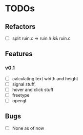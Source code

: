 # TODOs

## Refactors
- [ ] split ruin.c => ruin.h && ruin.c

## Features
### v0.1
- [ ] calculating text width and height
- [ ] signal stuff,
- [ ] hover and click stuff
- [ ] freetype
- [ ] opengl

## Bugs
- [ ] None as of now

